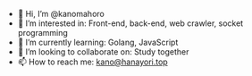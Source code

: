 - 👋 Hi, I’m @kanomahoro
- 👀 I’m interested in: Front-end, back-end, web crawler, socket programming
- 🌱 I’m currently learning: Golang, JavaScript
- 💞️ I’m looking to collaborate on: Study together
- 📫 How to reach me: kano@hanayori.top

<!---
kanomahoro/kanomahoro is a ✨ special ✨ repository because its `README.md` (this file) appears on your GitHub profile.
You can click the Preview link to take a look at your changes.
--->
